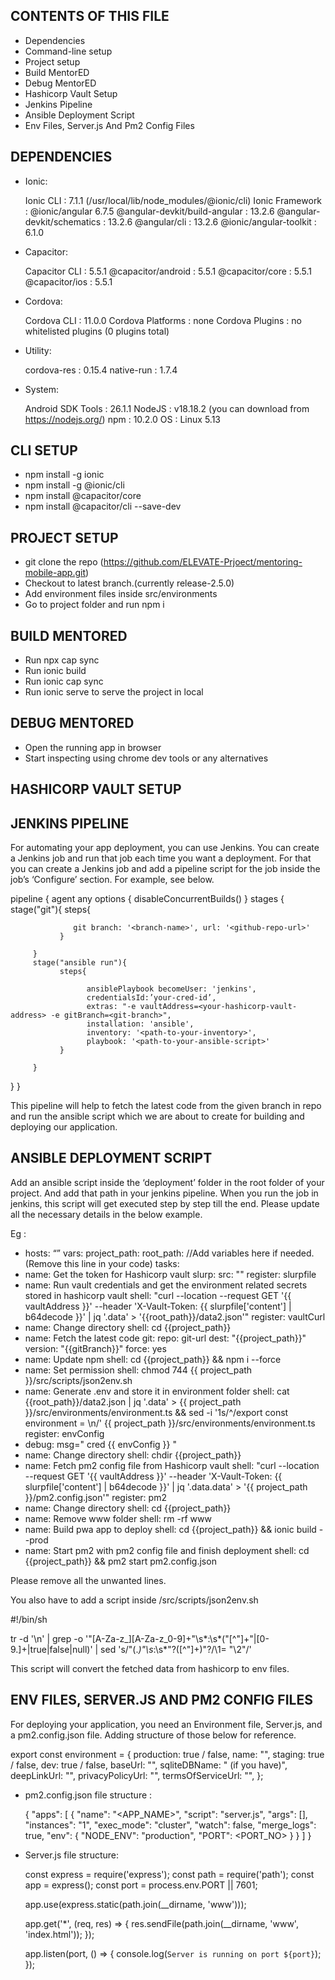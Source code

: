 CONTENTS OF THIS FILE
---------------------

 * Dependencies
 * Command-line setup
 * Project setup
 * Build MentorED
 * Debug MentorED
 * Hashicorp Vault Setup
 * Jenkins Pipeline
 * Ansible Deployment Script
 * Env Files, Server.js And Pm2 Config Files


DEPENDENCIES
------------

* Ionic:

   Ionic CLI                     : 7.1.1 (/usr/local/lib/node_modules/@ionic/cli)
   Ionic Framework               : @ionic/angular 6.7.5
   @angular-devkit/build-angular : 13.2.6
   @angular-devkit/schematics    : 13.2.6
   @angular/cli                  : 13.2.6
   @ionic/angular-toolkit        : 6.1.0

* Capacitor:

   Capacitor CLI      : 5.5.1
   @capacitor/android : 5.5.1
   @capacitor/core    : 5.5.1
   @capacitor/ios     : 5.5.1

* Cordova:

   Cordova CLI       : 11.0.0
   Cordova Platforms : none
   Cordova Plugins   : no whitelisted plugins (0 plugins total)

* Utility:

   cordova-res : 0.15.4
   native-run  : 1.7.4

* System:

   Android SDK Tools : 26.1.1
   NodeJS            : v18.18.2 (you can download from https://nodejs.org/)
   npm               : 10.2.0
   OS                : Linux 5.13


CLI SETUP
---------

- npm install -g ionic
- npm install -g @ionic/cli
- npm install @capacitor/core
- npm install @capacitor/cli --save-dev


PROJECT SETUP
-------------

- git clone the repo (https://github.com/ELEVATE-Prjoect/mentoring-mobile-app.git)
- Checkout to latest branch.(currently release-2.5.0)
- Add environment files inside src/environments
- Go to project folder and run npm i


BUILD MENTORED
--------------

- Run npx cap sync
- Run ionic build
- Run ionic cap sync
- Run ionic serve to serve the project in local


DEBUG MENTORED
--------------

- Open the running app in browser
- Start inspecting using chrome dev tools or any alternatives

HASHICORP VAULT SETUP
---------------------


JENKINS PIPELINE
----------------

For automating your app deployment, you can use Jenkins. You can create a Jenkins job and run that job each time you want a deployment.
For that you can create a Jenkins job and add a pipeline script for the job inside the job’s ‘Configure’ section. For example, see below.

   pipeline { agent any
      options {
         disableConcurrentBuilds()
            }
      stages {
         stage("git"){
               steps{
                  
                  git branch: '<branch-name>', url: '<github-repo-url>'
               }
               
         }
         stage("ansible run"){
               steps{
                  
                     ansiblePlaybook becomeUser: 'jenkins', 
                     credentialsId:’your-cred-id’, 
                     extras: "-e vaultAddress=<your-hashicorp-vault-address> -e gitBranch=<git-branch>", 
                     installation: 'ansible', 
                     inventory: '<path-to-your-inventory>', 
                     playbook: '<path-to-your-ansible-script>'
               }
               
         }
   }
   }

This pipeline will help to fetch the latest code from the given branch in repo and run the ansible script which we are about to create for building and deploying our application.

ANSIBLE DEPLOYMENT SCRIPT
-------------------------

Add an ansible script inside the ‘deployment’ folder in the root folder of your project. And add that path in your jenkins pipeline. When you run the job in jenkins, this script will get executed step by step till the end. Please update all the necessary details in the below example.

Eg :

   - hosts: “<your-host>”
   vars:
   project_path: <path-to-the-project-in-server>
   root_path: <path-to-the-parent-folder-of-project>
   //Add variables here if needed. (Remove this line in your code)
   tasks:
   - name: Get the token for Hashicorp vault
      slurp:
      src: "<path-to-hashicorp-vault-token>"
      register: slurpfile
   - name: Run vault credentials and get the environment related secrets stored in hashicorp vault
      shell: "curl --location --request GET '{{ vaultAddress }}<environment-files-folder-name>' --header 'X-Vault-Token: {{ slurpfile['content'] | b64decode }}' | jq '.data' > '{{root_path}}/data2.json'"
      register: vaultCurl
   - name: Change directory
      shell: cd {{project_path}}
   - name: Fetch the latest code
      git:
      repo: git-url
      dest: "{{project_path}}"
      version: "{{gitBranch}}"
      force: yes
   - name: Update npm
      shell: cd {{project_path}} && npm i --force
   - name: Set permission
      shell: chmod 744 {{ project_path }}/src/scripts/json2env.sh
   - name: Generate .env and store it in environment folder
      shell: cat {{root_path}}/data2.json | jq '.data' > {{ project_path }}/src/environments/environment.ts && sed -i '1s/^/export const environment = \n/' {{ project_path }}/src/environments/environment.ts
      register: envConfig
   - debug: msg=" cred {{ envConfig }} "
   - name: Change directory
      shell: chdir {{project_path}}
   - name: Fetch pm2 config file from Hashicorp vault
      shell: "curl --location --request GET '{{ vaultAddress }}<pm2-config-file-folder>' --header 'X-Vault-Token: {{ slurpfile['content'] | b64decode }}' | jq '.data.data' > '{{ project_path }}/pm2.config.json'"
      register: pm2
   - name: Change directory
      shell: cd {{project_path}}
   - name: Remove www folder
      shell: rm -rf www
   - name: Build pwa app to deploy
      shell: cd {{project_path}} && ionic build --prod
   - name: Start pm2 with pm2 config file and finish deployment
      shell: cd {{project_path}} && pm2 start pm2.config.json


Please remove all the unwanted lines.

You also have to add a script inside /src/scripts/json2env.sh


   #!/bin/sh

   tr -d '\n' |
   grep -o '"[A-Za-z\_][A-Za-z_0-9]\+"\s*:\s*\("[^"]\+"\|[0-9\.]\+\|true\|false\|null\)' |
   sed 's/"\(._\)"\s_:\s\*"\?\([^"]\+\)"\?/\1= "\2"/'

This script will convert the fetched data from hashicorp to env files.



ENV FILES, SERVER.JS AND PM2 CONFIG FILES
-----------------------------------------

For deploying your application, you need an Environment file, Server.js, and a pm2.config.json file. Adding structure of those below for reference.

   export const environment = {
      production: true / false,
      name: "<name>",
      staging: true / false,
      dev: true / false,
      baseUrl: "<base-url>",
      sqliteDBName: "<db-name> (if you have)",
      deepLinkUrl: "<deeplink-url>",
      privacyPolicyUrl: "<privacy-policy-url>",
      termsOfServiceUrl: "<term-of-service-url>",
   };

* pm2.config.json file structure :

   {
   "apps": [
      {
      "name": "<APP_NAME>",
      "script": "server.js",
      "args": [],
      "instances": "1",
      "exec_mode": "cluster",
      "watch": false,
      "merge_logs": true,
      "env": {
         "NODE_ENV": "production",
         "PORT": <PORT_NO>
      }
      }
   ]
   }


* Server.js file structure:

   const express = require('express');
   const path = require('path');
   const app = express();
   const port = process.env.PORT || 7601;


   app.use(express.static(path.join(__dirname, 'www')));


   app.get('*', (req, res) => {
      res.sendFile(path.join(__dirname, 'www', 'index.html'));
   });


   app.listen(port, () => {
      console.log(`Server is running on port ${port}`);
   });

